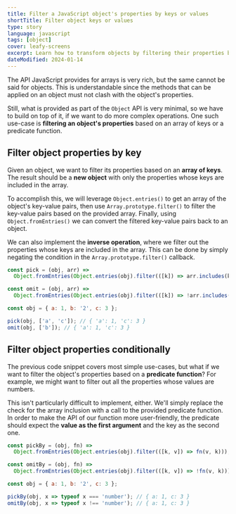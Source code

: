 ```yaml
---
title: Filter a JavaScript object's properties by keys or values
shortTitle: Filter object keys or values
type: story
language: javascript
tags: [object]
cover: leafy-screens
excerpt: Learn how to transform objects by filtering their properties based on an array of keys or a predicate function.
dateModified: 2024-01-14
---
```


The API JavaScript provides for arrays is very rich, but the same cannot be said for objects. This is understandable since the methods that can be applied on an object must not clash with the object's properties.

Still, what is provided as part of the `Object` API is very minimal, so we have to build on top of it, if we want to do more complex operations. One such use-case is **filtering an object's properties** based on an array of keys or a predicate function.

## Filter object properties by key

Given an object, we want to filter its properties based on an **array of keys**. The result should be a **new object** with only the properties whose keys are included in the array.

To accomplish this, we will leverage `Object.entries()` to get an array of the object's key-value pairs, then use `Array.prototype.filter()` to filter the key-value pairs based on the provided array. Finally, using `Object.fromEntries()` we can convert the filtered key-value pairs back to an object.

We can also implement the **inverse operation**, where we filter out the properties whose keys are included in the array. This can be done by simply negating the condition in the `Array.prototype.filter()` callback.

```js
const pick = (obj, arr) =>
  Object.fromEntries(Object.entries(obj).filter(([k]) => arr.includes(k)));

const omit = (obj, arr) =>
  Object.fromEntries(Object.entries(obj).filter(([k]) => !arr.includes(k)));

const obj = { a: 1, b: '2', c: 3 };

pick(obj, ['a', 'c']); // { 'a': 1, 'c': 3 }
omit(obj, ['b']); // { 'a': 1, 'c': 3 }
```

## Filter object properties conditionally

The previous code snippet covers most simple use-cases, but what if we want to filter the object's properties based on a **predicate function**? For example, we might want to filter out all the properties whose values are numbers.

This isn't particularly difficult to implement, either. We'll simply replace the check for the array inclusion with a call to the provided predicate function. In order to make the API of our function more user-friendly, the predicate should expect the **value as the first argument** and the key as the second one.

```js
const pickBy = (obj, fn) =>
  Object.fromEntries(Object.entries(obj).filter(([k, v]) => fn(v, k)));

const omitBy = (obj, fn) =>
  Object.fromEntries(Object.entries(obj).filter(([k, v]) => !fn(v, k)));

const obj = { a: 1, b: '2', c: 3 };

pickBy(obj, x => typeof x === 'number'); // { a: 1, c: 3 }
omitBy(obj, x => typeof x !== 'number'); // { a: 1, c: 3 }
```
